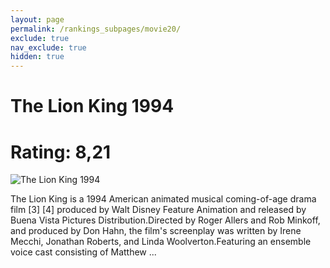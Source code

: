 ```yaml
---
layout: page
permalink: /rankings_subpages/movie20/
exclude: true
nav_exclude: true
hidden: true
---
```

    
# The Lion King 1994
# Rating: 8,21
![The Lion King 1994](https://fwcdn.pl/fpo/68/78/6878/7389475_1.7.webp)


The Lion King is a 1994 American animated musical coming-of-age drama film [3] [4] produced by Walt Disney Feature Animation and released by Buena Vista Pictures Distribution.Directed by Roger Allers and Rob Minkoff, and produced by Don Hahn, the film's screenplay was written by Irene Mecchi, Jonathan Roberts, and Linda Woolverton.Featuring an ensemble voice cast consisting of Matthew ...